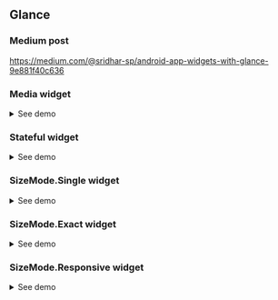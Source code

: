 ## Glance

### Medium post
https://medium.com/@sridhar-sp/android-app-widgets-with-glance-9e881f40c636

### Media widget
<details><summary>See demo</summary>
<img src="docs/demo.gif"</img>

<details><summary>See architecture diagram for media widget</summary>
<img src="docs/glance_widget_app_arch.png" width="480px"</img>
</details>
</details>

### Stateful widget
<details><summary>See demo</summary>
<img src="docs/pref_demo.gif"</img>
</details>

### SizeMode.Single widget
<details><summary>See demo</summary>
<img src="docs/single_size_widget_demo.gif"</img>
</details>

### SizeMode.Exact widget
<details><summary>See demo</summary>
<img src="docs/exact_size_widget_demo.gif"</img>
</details>

### SizeMode.Responsive widget
<details><summary>See demo</summary>
<img src="docs/responsive_size_widget_demo.gif"</img>
</details>